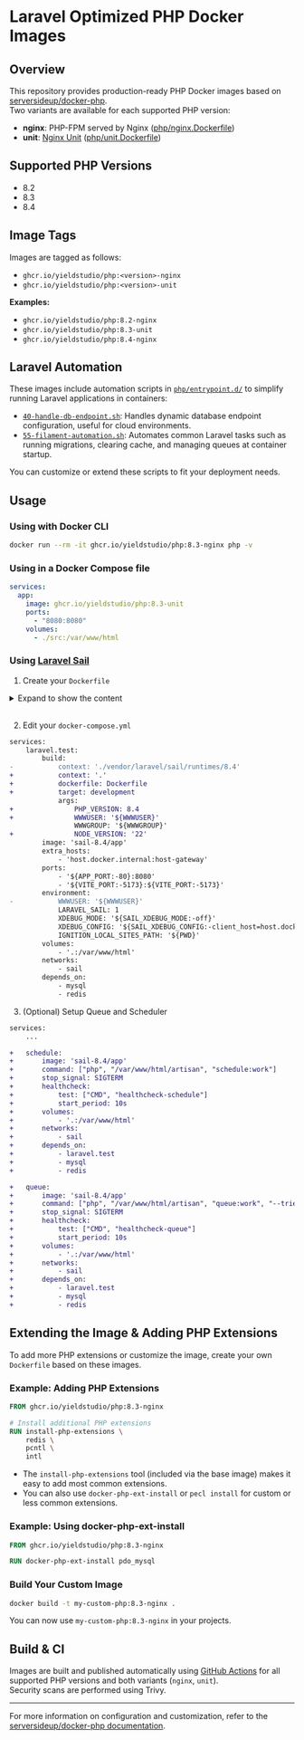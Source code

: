 # Laravel Optimized PHP Docker Images

## Overview

This repository provides production-ready PHP Docker images based on [serversideup/docker-php](https://github.com/serversideup/docker-php).  
Two variants are available for each supported PHP version:

- **nginx**: PHP-FPM served by Nginx ([php/nginx.Dockerfile](php/nginx.Dockerfile))
- **unit**: [Nginx Unit](https://unit.nginx.org/) ([php/unit.Dockerfile](php/unit.Dockerfile))

## Supported PHP Versions

- 8.2
- 8.3
- 8.4

## Image Tags

Images are tagged as follows:

- `ghcr.io/yieldstudio/php:<version>-nginx`
- `ghcr.io/yieldstudio/php:<version>-unit`

**Examples:**

- `ghcr.io/yieldstudio/php:8.2-nginx`
- `ghcr.io/yieldstudio/php:8.3-unit`
- `ghcr.io/yieldstudio/php:8.4-nginx`

## Laravel Automation

These images include automation scripts in [`php/entrypoint.d/`](php/entrypoint.d/) to simplify running Laravel applications in containers:

- [`40-handle-db-endpoint.sh`](php/entrypoint.d/40-handle-db-endpoint.sh): Handles dynamic database endpoint configuration, useful for cloud environments.
- [`55-filament-automation.sh`](php/entrypoint.d/55-filament-automation.sh): Automates common Laravel tasks such as running migrations, clearing cache, and managing queues at container startup.

You can customize or extend these scripts to fit your deployment needs.

## Usage

### Using with Docker CLI

```bash
docker run --rm -it ghcr.io/yieldstudio/php:8.3-nginx php -v
```

### Using in a Docker Compose file

```yaml
services:
  app:
    image: ghcr.io/yieldstudio/php:8.3-unit
    ports:
      - "8080:8080"
    volumes:
      - ./src:/var/www/html
```

### Using [Laravel Sail](https://laravel.com/docs/12.x/sail)

1. Create your `Dockerfile`

<details>
  <summary>Expand to show the content</summary>

```Dockerfile
ARG PHP_VERSION=8.4
ARG NODE_VERSION=22

############################################
# Base Image
############################################
FROM ghcr.io/yieldstudio/php:${PHP_VERSION}-nginx AS base

ENV HEALTHCHECK_PATH="/up"

## Uncomment if you need to install additional PHP extensions
# USER root
# RUN install-php-extensions bcmath gd

############################################
# Development Image
############################################
FROM base AS development

ARG WWWUSER
ARG WWWGROUP
ARG NODE_VERSION=22
ARG MYSQL_CLIENT="mysql-client"
ARG POSTGRES_VERSION=17

ENV AUTORUN_ENABLED=false
ENV PHP_OPCACHE_ENABLE=0

ENV XDEBUG_MODE="off"
ENV XDEBUG_CONFIG="client_host=host.docker.internal"

USER root

RUN apt-get update && apt-get upgrade -y \
    && mkdir -p /etc/apt/keyrings \
    && apt-get install -y gnupg gosu curl ca-certificates zip unzip git supervisor sqlite3 libcap2-bin libpng-dev python3 dnsutils librsvg2-bin fswatch ffmpeg nano  \
    && curl -fsSL https://deb.nodesource.com/gpgkey/nodesource-repo.gpg.key | gpg --dearmor -o /etc/apt/keyrings/nodesource.gpg \
    && echo "deb [signed-by=/etc/apt/keyrings/nodesource.gpg] https://deb.nodesource.com/node_$NODE_VERSION.x nodistro main" > /etc/apt/sources.list.d/nodesource.list \
    && apt-get update \
    && apt-get install -y nodejs \
    && npm install -g npm \
    && npm install -g pnpm \
    && npm install -g bun \
    && curl -sS https://dl.yarnpkg.com/debian/pubkey.gpg | gpg --dearmor | tee /etc/apt/keyrings/yarn.gpg >/dev/null \
    && echo "deb [signed-by=/etc/apt/keyrings/yarn.gpg] https://dl.yarnpkg.com/debian/ stable main" > /etc/apt/sources.list.d/yarn.list \
    && apt-get update \
    && apt-get install -y yarn \
    && apt-get -y autoremove \
    && apt-get clean \
    && rm -rf /var/lib/apt/lists/* /tmp/* /var/tmp/*

RUN docker-php-serversideup-set-id www-data $WWWUSER:$WWWGROUP \
    && docker-php-serversideup-set-file-permissions --owner $WWWUSER:$WWWGROUP --service nginx \
    && useradd -mNo -g www-data -u $(id -u www-data) sail

RUN install-php-extensions xdebug

USER www-data

############################################
# CI image
############################################
FROM base AS ci

ENV AUTORUN_ENABLED=false
ENV PHP_OPCACHE_ENABLE=0

ENV XDEBUG_MODE="coverage,debug"
ENV XDEBUG_CONFIG="client_host=host.docker.internal client_port=9003"

# Sometimes CI images need to run as root
# so we set the ROOT user and configure
# the PHP-FPM pool to run as www-data
USER root

RUN install-php-extensions xdebug

RUN echo "" >> /usr/local/etc/php-fpm.d/docker-php-serversideup-pool.conf && \
    echo "user = www-data" >> /usr/local/etc/php-fpm.d/docker-php-serversideup-pool.conf && \
    echo "group = www-data" >> /usr/local/etc/php-fpm.d/docker-php-serversideup-pool.conf

############################################
# 
############################################
FROM base AS composer

COPY --from=composer:latest /usr/bin/composer /usr/bin/composer
COPY --chown=www-data:www-data composer.* ./
COPY --chown=www-data:www-data . .

RUN composer install --no-dev --no-interaction --no-scripts --prefer-dist \
    && composer dump-autoload --classmap-authoritative --no-dev --optimize

############################################
# Assets Build
############################################
FROM node:${NODE_VERSION}-slim AS frontend

WORKDIR /app

COPY package*.json *.config.js ./
COPY public/ ./public
COPY resources/ ./resources
COPY --from=composer /var/www/html/vendor ./vendor

RUN if [ -f yarn.lock ]; then \
        yarn install --frozen-lockfile && yarn run build; \
    elif [ -f package-lock.json ]; then \
        npm ci && npm run build; \
    elif [ -f pnpm-lock.yaml ]; then \
        pnpm install --frozen-lockfile && pnpm run build; \
    elif [ -f bun.lockb ]; then \
        bun install && bun run build; \
    else \
        echo "No lock file found, skipping asset build."; \
    fi

############################################
# Production Image
############################################
FROM base

ENV PHP_MEMORY_LIMIT=512M
ENV SSL_MODE=mixed

USER www-data

COPY --from=composer --chown=www-data:www-data /var/www/html/vendor ./vendor
COPY --from=frontend --chown=www-data:www-data /app/public/build ./public/build

COPY --chown=www-data:www-data . /var/www/html
```

</details>
<br/>

2. Edit your `docker-compose.yml`

```diff 
services:
    laravel.test:
        build:
-           context: './vendor/laravel/sail/runtimes/8.4'
+           context: '.'
+           dockerfile: Dockerfile
+           target: development
            args:
+               PHP_VERSION: 8.4
+               WWWUSER: '${WWWUSER}'
                WWWGROUP: '${WWWGROUP}'
+               NODE_VERSION: '22'
        image: 'sail-8.4/app'
        extra_hosts:
            - 'host.docker.internal:host-gateway'
        ports:
            - '${APP_PORT:-80}:8080'
            - '${VITE_PORT:-5173}:${VITE_PORT:-5173}'
        environment:
-           WWWUSER: '${WWWUSER}'
            LARAVEL_SAIL: 1
            XDEBUG_MODE: '${SAIL_XDEBUG_MODE:-off}'
            XDEBUG_CONFIG: '${SAIL_XDEBUG_CONFIG:-client_host=host.docker.internal}'
            IGNITION_LOCAL_SITES_PATH: '${PWD}'
        volumes:
            - '.:/var/www/html'
        networks:
            - sail
        depends_on:
            - mysql
            - redis
```

3. (Optional) Setup Queue and Scheduler

```diff 
services:
    ...

+   schedule:
+       image: 'sail-8.4/app'
+       command: ["php", "/var/www/html/artisan", "schedule:work"]
+       stop_signal: SIGTERM
+       healthcheck:
+           test: ["CMD", "healthcheck-schedule"]
+           start_period: 10s
+       volumes:
+           - '.:/var/www/html'
+       networks:
+           - sail
+       depends_on:
+           - laravel.test
+           - mysql
+           - redis

+   queue:
+       image: 'sail-8.4/app'
+       command: ["php", "/var/www/html/artisan", "queue:work", "--tries=3"]
+       stop_signal: SIGTERM
+       healthcheck:
+           test: ["CMD", "healthcheck-queue"]
+           start_period: 10s
+       volumes:
+           - '.:/var/www/html'
+       networks:
+           - sail
+       depends_on:
+           - laravel.test
+           - mysql
+           - redis
```

## Extending the Image & Adding PHP Extensions

To add more PHP extensions or customize the image, create your own `Dockerfile` based on these images.

### Example: Adding PHP Extensions

```dockerfile
FROM ghcr.io/yieldstudio/php:8.3-nginx

# Install additional PHP extensions
RUN install-php-extensions \
    redis \
    pcntl \
    intl
```

- The `install-php-extensions` tool (included via the base image) makes it easy to add most common extensions.
- You can also use `docker-php-ext-install` or `pecl install` for custom or less common extensions.

### Example: Using docker-php-ext-install

```dockerfile
FROM ghcr.io/yieldstudio/php:8.3-nginx

RUN docker-php-ext-install pdo_mysql
```

### Build Your Custom Image

```bash
docker build -t my-custom-php:8.3-nginx .
```

You can now use `my-custom-php:8.3-nginx` in your projects.

## Build & CI

Images are built and published automatically using [GitHub Actions](.github/workflows/build-php.yml) for all supported PHP versions and both variants (`nginx`, `unit`).  
Security scans are performed using Trivy.

---

For more information on configuration and customization, refer to the [serversideup/docker-php documentation](https://github.com/serversideup/docker-php).